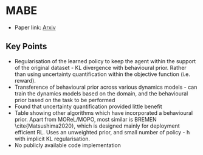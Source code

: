 # MABE

- Paper link: [Arxiv](https://arxiv.org/abs/2106.09119)

## Key Points

-  Regularisation of the learned policy to keep the agent within the support of the original dataset - KL divergence with behavioural prior. Rather than using uncertainty quantification within the objective function (i.e. reward).
-  Transference of behavioural prior across various dynamics models - can train the dynamics models based on the domain, and the behavioural prior based on the task to be performed
-  Found that uncertainty quantification provided little benefit
-  Table showing other algorithms which have incorporated a behavioural prior. Apart from MOReL/MOPO, most similar is BREMEN \cite{Matsushima2020}, which is designed mainly for deployment efficient RL. Uses an unweighted prior, and small number of policy - h with implicit KL regularisation.
-  No publicly available code implementation
